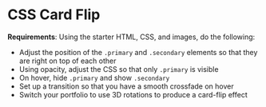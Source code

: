 # CSS Card Flip

**Requirements**: Using the starter HTML, CSS, and images, do the following:

 - Adjust the position of the  `.primary` and `.secondary` elements so that they are right on top of each other
 - Using opacity, adjust the CSS so that only `.primary` is visible
 - On hover, hide `.primary` and show `.secondary`
 - Set up a transition so that you have a smooth crossfade on hover
 - Switch your portfolio to use 3D rotations to produce a card-flip effect
